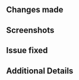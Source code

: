 ## Changes made

<!-- Describe the changes that have been made -->

## Screenshots

<!-- Add screenshots if there are UI changes -->

## Issue fixed

<!-- The issue number that was fixed -->

## Additional Details

<!-- Any additional details that may be needed -->